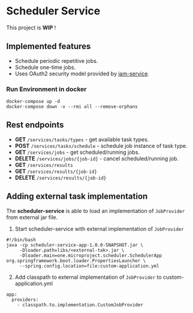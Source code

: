 # Scheduler Service

This project is __WIP__ !

## Implemented features
* Schedule periodic repetitive jobs.
* Schedule one-time jobs.
* Uses OAuth2 security model provided by [iam-service](https://github.com/jveverka/iam-service).

### Run Environment in docker
```
docker-compose up -d
docker-compose down -v --rmi all --remove-orphans
```

## Rest endpoints
* __GET__ ``/services/tasks/types`` - get available task types.
* __POST__ ``/services/tasks/schedule`` - schedule job instance of task type.
* __GET__ ``/services/jobs`` - get scheduled/running jobs.  
* __DELETE__ ``/services/jobs/{job-id}`` -  cancel  scheduled/running job.
* __GET__ ``/services/results``
* __GET__ ``/services/results/{job-id}``
* __DELETE__ ``/services/results/{job-id}``

## Adding external task implementation
The __scheduler-service__ is able to load an implementation of 
``JobProvider`` from external jar file.
1. Start scheduler-service with external implementation of ``JobProvider`` 
```
#!/bin/bash
java -cp scheduler-service-app-1.0.0-SNAPSHOT.jar \
     -Dloader.path=libs/<external-tak>.jar \
     -Dloader.main=one.microproject.scheduler.SchedulerApp org.springframework.boot.loader.PropertiesLauncher \
     --spring.config.location=file:custom-application.yml
```
2. Add classpath to external implementation of ``JobProvider`` to custom-application.yml 
```
app:
  providers:
    - classpath.to.implementation.CustomJobProvider
```
